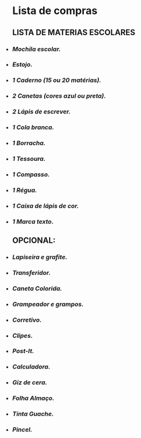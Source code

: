 
<!DOCTYPE>
<html>
<body>
<ul>
 <h1><html center> Lista de compras </h1></html center>
 <h2><html center> LISTA DE MATERIAS ESCOLARES  </h1></html center>
 
<h3><li><i> Mochila escolar.</h3></li></i>
<h3><li><i> Estojo.</h3></li></i>
<h3><li><i>1 Caderno (15 ou 20 matérias).</h3></li></i>
<h3><li><i>2 Canetas (cores azul ou preta).</h3></li></i>
<h3><li><i>2 Lápis de escrever.</h3></li></i>
<h3><li><i>1 Cola branca.</h3></li></i>
<h3><li><i>1 Borracha.</h3></li></i>
<h3><li><i>1 Tessoura.</h3></li></i>
<h3><li><i>1 Compasso.</h3></li></i>
<h3><li><i>1 Régua.</h3></li></i>
<h3><li><i>1 Caixa de lápis de cor.</h3></li></i>
<h3><li><i>1 Marca texto.</h3></li></i>
</body>
</ul>

<body>
<ul>
 <h2><html center> OPCIONAL:</h2></html center>
 
 <h3><li><em> Lapiseira e grafite.</h3></li></em>
 <h3><li><em> Transferidor.</h3></li></em> 
 <h3><li><em> Caneta Colorida.</h3></li></em>
 <h3><li><em> Grampeador e grampos.</h3></li></em>
 <h3><li><em> Corretivo.</h3></li></em>
 <h3><li><em> Clipes.</h3></li></em>
 <h3><li><em> Post-It.</h3></li></em>
 <h3><li><em> Calculadora.</h3></li></em>
 <h3><li><em> Giz de cera.</h3></li></em>
 <h3><li><em> Folha Almaço.</h3></li></em>
 <h3><li><em> Tinta Guache.</h3></li></em>
 <h3><li><em> Pincel.</h3></li></em>
 </body>
</ul>
 
 
